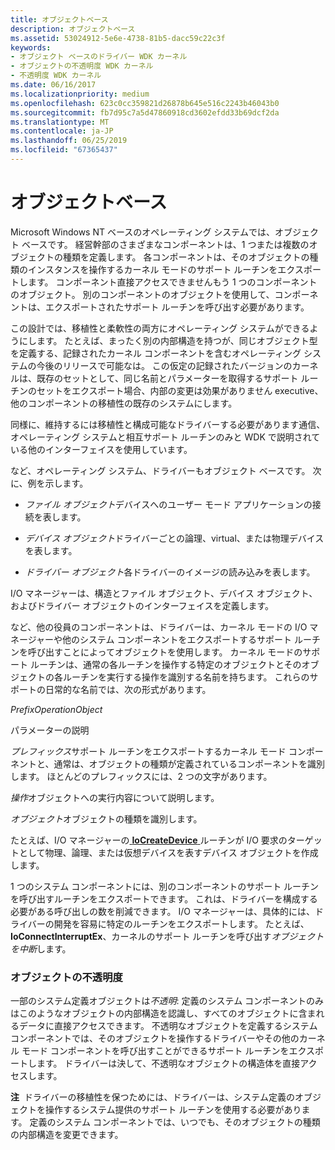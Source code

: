 ```yaml
---
title: オブジェクトベース
description: オブジェクトベース
ms.assetid: 53024912-5e6e-4738-81b5-dacc59c22c3f
keywords:
- オブジェクト ベースのドライバー WDK カーネル
- オブジェクトの不透明度 WDK カーネル
- 不透明度 WDK カーネル
ms.date: 06/16/2017
ms.localizationpriority: medium
ms.openlocfilehash: 623c0cc359821d26878b645e516c2243b46043b0
ms.sourcegitcommit: fb7d95c7a5d47860918cd3602efdd33b69dcf2da
ms.translationtype: MT
ms.contentlocale: ja-JP
ms.lasthandoff: 06/25/2019
ms.locfileid: "67365437"
---
```

# <a name="object-based"></a>オブジェクトベース





Microsoft Windows NT ベースのオペレーティング システムでは、オブジェクト ベースです。 経営幹部のさまざまなコンポーネントは、1 つまたは複数のオブジェクトの種類を定義します。 各コンポーネントは、そのオブジェクトの種類のインスタンスを操作するカーネル モードのサポート ルーチンをエクスポートします。 コンポーネント直接アクセスできませんもう 1 つのコンポーネントのオブジェクト。 別のコンポーネントのオブジェクトを使用して、コンポーネントは、エクスポートされたサポート ルーチンを呼び出す必要があります。

この設計では、移植性と柔軟性の両方にオペレーティング システムができるようにします。 たとえば、まったく別の内部構造を持つが、同じオブジェクト型を定義する、記録されたカーネル コンポーネントを含むオペレーティング システムの今後のリリースで可能なは。 この仮定の記録されたバージョンのカーネルは、既存のセットとして、同じ名前とパラメーターを取得するサポート ルーチンのセットをエクスポート場合、内部の変更は効果がありません executive、他のコンポーネントの移植性の既存のシステムにします。

同様に、維持するには移植性と構成可能なドライバーする必要があります通信、オペレーティング システムと相互サポート ルーチンのみと WDK で説明されている他のインターフェイスを使用しています。

など、オペレーティング システム、ドライバーもオブジェクト ベースです。 次に、例を示します。

-   *ファイル オブジェクト*デバイスへのユーザー モード アプリケーションの接続を表します。

-   *デバイス オブジェクト*ドライバーごとの論理、virtual、または物理デバイスを表します。

-   *ドライバー オブジェクト*各ドライバーのイメージの読み込みを表します。

I/O マネージャーは、構造とファイル オブジェクト、デバイス オブジェクト、およびドライバー オブジェクトのインターフェイスを定義します。

など、他の役員のコンポーネントは、ドライバーは、カーネル モードの I/O マネージャーや他のシステム コンポーネントをエクスポートするサポート ルーチンを呼び出すことによってオブジェクトを使用します。 カーネル モードのサポート ルーチンは、通常の各ルーチンを操作する特定のオブジェクトとそのオブジェクトの各ルーチンを実行する操作を識別する名前を持ちます。 これらのサポートの日常的な名前では、次の形式があります。

*PrefixOperationObject*

パラメーターの説明

*プレフィックス*サポート ルーチンをエクスポートするカーネル モード コンポーネントと、通常は、オブジェクトの種類が定義されているコンポーネントを識別します。 ほとんどのプレフィックスには、2 つの文字があります。

*操作*オブジェクトへの実行内容について説明します。

*オブジェクト*オブジェクトの種類を識別します。

たとえば、I/O マネージャーの[ **IoCreateDevice** ](https://docs.microsoft.com/windows-hardware/drivers/ddi/content/wdm/nf-wdm-iocreatedevice)ルーチンが I/O 要求のターゲットとして物理、論理、または仮想デバイスを表すデバイス オブジェクトを作成します。

1 つのシステム コンポーネントには、別のコンポーネントのサポート ルーチンを呼び出すルーチンをエクスポートできます。 これは、ドライバーを構成する必要がある呼び出しの数を削減できます。 I/O マネージャーは、具体的には、ドライバーの開発を容易に特定のルーチンをエクスポートします。 たとえば、 **IoConnectInterruptEx**、カーネルのサポート ルーチンを呼び出す*オブジェクトを中断*します。

### <a href="" id="ddk-object-opacity-kg"></a>オブジェクトの不透明度

一部のシステム定義オブジェクトは*不透明*: 定義のシステム コンポーネントのみはこのようなオブジェクトの内部構造を認識し、すべてのオブジェクトに含まれるデータに直接アクセスできます。 不透明なオブジェクトを定義するシステム コンポーネントでは、そのオブジェクトを操作するドライバーやその他のカーネル モード コンポーネントを呼び出すことができるサポート ルーチンをエクスポートします。 ドライバーは決して、不透明なオブジェクトの構造体を直接アクセスします。

**注**  ドライバーの移植性を保つためには、ドライバーは、システム定義のオブジェクトを操作するシステム提供のサポート ルーチンを使用する必要があります。 定義のシステム コンポーネントでは、いつでも、そのオブジェクトの種類の内部構造を変更できます。

 

 

 





